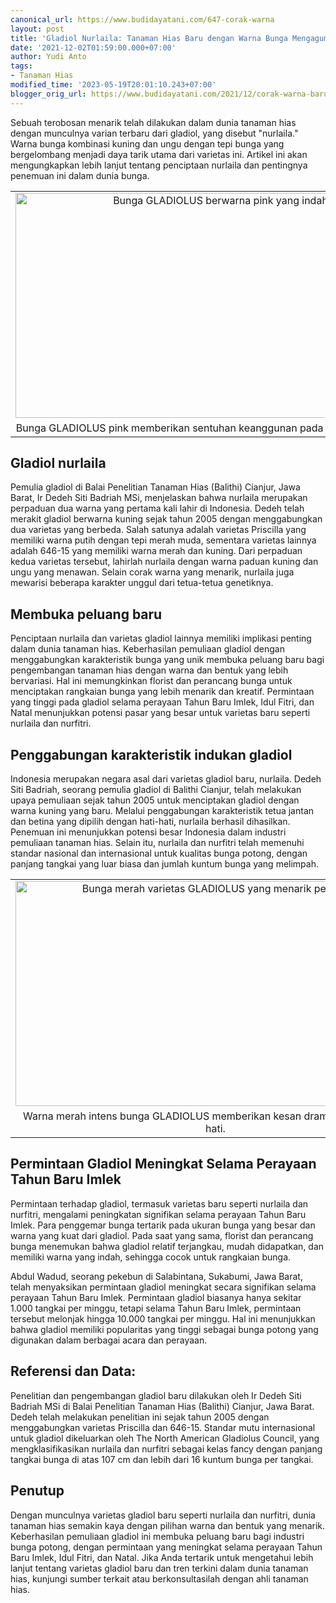 ```yaml
---
canonical_url: https://www.budidayatani.com/647-corak-warna
layout: post
title: 'Gladiol Nurlaila: Tanaman Hias Baru dengan Warna Bunga Mengagumkan'
date: '2021-12-02T01:59:00.000+07:00'
author: Yudi Anto
tags:
- Tanaman Hias
modified_time: '2023-05-19T20:01:10.243+07:00'
blogger_orig_url: https://www.budidayatani.com/2021/12/corak-warna-baru-si-lili-pedang.html
---
```


<p>Sebuah terobosan menarik telah dilakukan dalam dunia tanaman hias dengan munculnya varian terbaru dari gladiol, yang disebut "nurlaila." Warna bunga kombinasi kuning dan ungu dengan tepi bunga yang bergelombang menjadi daya tarik utama dari varietas ini. Artikel ini akan mengungkapkan lebih lanjut tentang penciptaan nurlaila dan pentingnya penemuan ini dalam dunia bunga.</p><table align="center" cellpadding="0" cellspacing="0" class="tr-caption-container" style="margin-left: auto; margin-right: auto;"><tbody><tr><td style="text-align: center;"><a href="https://blogger.googleusercontent.com/img/b/R29vZ2xl/AVvXsEiqVoj8jD1zDTWzZH0zrL2MKVhIm-Y3fgpZ2uroYkBqv0K4wxeopAFErcmQq6SrgU_kLEkAiwLEeWR5V5A1EgQ45-UOyI5D2mKlgYdpdXmHsfnbnpKekVM1Zad4XWqSYGB73vmKYWouHn1WF-Y03lM1ZngFD8fgN5nOgEGz07GX-iuN4SjbdvQMtPs4Pw/s2133/gladiol2.jpg" imageanchor="1" style="margin-left: auto; margin-right: auto;"><img alt="Bunga GLADIOLUS berwarna pink yang indah" border="0" data-original-height="1200" data-original-width="2133" height="360" src="https://blogger.googleusercontent.com/img/b/R29vZ2xl/AVvXsEiqVoj8jD1zDTWzZH0zrL2MKVhIm-Y3fgpZ2uroYkBqv0K4wxeopAFErcmQq6SrgU_kLEkAiwLEeWR5V5A1EgQ45-UOyI5D2mKlgYdpdXmHsfnbnpKekVM1Zad4XWqSYGB73vmKYWouHn1WF-Y03lM1ZngFD8fgN5nOgEGz07GX-iuN4SjbdvQMtPs4Pw/w640-h360/gladiol2.jpg" title="GLADIOLUS Pink - Bunga yang Menyegarkan dengan Warna Pink" width="640" /></a></td></tr><tr><td class="tr-caption" style="text-align: center;">Bunga GLADIOLUS pink memberikan sentuhan keanggunan pada lingkungan sekitar.</td></tr></tbody></table><h2>Gladiol nurlaila</h2><p>Pemulia gladiol di Balai Penelitian Tanaman Hias (Balithi) Cianjur, Jawa Barat, Ir Dedeh Siti Badriah MSi, menjelaskan bahwa nurlaila merupakan perpaduan dua warna yang pertama kali lahir di Indonesia. Dedeh telah merakit gladiol berwarna kuning sejak tahun 2005 dengan menggabungkan dua varietas yang berbeda. Salah satunya adalah varietas Priscilla yang memiliki warna putih dengan tepi merah muda, sementara varietas lainnya adalah 646-15 yang memiliki warna merah dan kuning. Dari perpaduan kedua varietas tersebut, lahirlah nurlaila dengan warna paduan kuning dan ungu yang menawan. Selain corak warna yang menarik, nurlaila juga mewarisi beberapa karakter unggul dari tetua-tetua genetiknya.</p><h2>Membuka peluang baru</h2><p>Penciptaan nurlaila dan varietas gladiol lainnya memiliki implikasi penting dalam dunia tanaman hias. Keberhasilan pemuliaan gladiol dengan menggabungkan karakteristik bunga yang unik membuka peluang baru bagi pengembangan tanaman hias dengan warna dan bentuk yang lebih bervariasi. Hal ini memungkinkan florist dan perancang bunga untuk menciptakan rangkaian bunga yang lebih menarik dan kreatif. Permintaan yang tinggi pada gladiol selama perayaan Tahun Baru Imlek, Idul Fitri, dan Natal menunjukkan potensi pasar yang besar untuk varietas baru seperti nurlaila dan nurfitri.</p><h2>Penggabungan karakteristik indukan gladiol</h2><p>Indonesia merupakan negara asal dari varietas gladiol baru, nurlaila. Dedeh Siti Badriah, seorang pemulia gladiol di Balithi Cianjur, telah melakukan upaya pemuliaan sejak tahun 2005 untuk menciptakan gladiol dengan warna kuning yang baru. Melalui penggabungan karakteristik tetua jantan dan betina yang dipilih dengan hati-hati, nurlaila berhasil dihasilkan. Penemuan ini menunjukkan potensi besar Indonesia dalam industri pemuliaan tanaman hias. Selain itu, nurlaila dan nurfitri telah memenuhi standar nasional dan internasional untuk kualitas bunga potong, dengan panjang tangkai yang luar biasa dan jumlah kuntum bunga yang melimpah.</p><table align="center" cellpadding="0" cellspacing="0" class="tr-caption-container" style="margin-left: auto; margin-right: auto;"><tbody><tr><td style="text-align: center;"><a href="https://blogger.googleusercontent.com/img/b/R29vZ2xl/AVvXsEjsRgbWSGjEvWPWaS04CCOyE92ID5h-rbAuWtrjztW-mHWEqLNXS74ESViRZnb7Jv2nuMwSszdijP2IyQPmxseghgGEzThL5xZM1RUcB3VUOONy8hOfYR0OOA_GhZPgvYxOaIDdviQx_3TruZ-4LZ2Dqzl3qQAV8OHGgg_k9tsdMcGOyrKj1BOfj0Zifw/s2133/gladiol1.jpg" imageanchor="1" style="margin-left: auto; margin-right: auto;"><img alt="Bunga merah varietas GLADIOLUS yang menarik perhatian" border="0" data-original-height="1200" data-original-width="2133" height="360" src="https://blogger.googleusercontent.com/img/b/R29vZ2xl/AVvXsEjsRgbWSGjEvWPWaS04CCOyE92ID5h-rbAuWtrjztW-mHWEqLNXS74ESViRZnb7Jv2nuMwSszdijP2IyQPmxseghgGEzThL5xZM1RUcB3VUOONy8hOfYR0OOA_GhZPgvYxOaIDdviQx_3TruZ-4LZ2Dqzl3qQAV8OHGgg_k9tsdMcGOyrKj1BOfj0Zifw/w640-h360/gladiol1.jpg" title="Bunga GLADIOLUS Merah - Elegansi dalam Setiap Kelopaknya" width="640" /></a></td></tr><tr><td class="tr-caption" style="text-align: center;">Warna merah intens bunga GLADIOLUS memberikan kesan dramatis dan memikat hati.</td></tr></tbody></table><h2>Permintaan Gladiol Meningkat Selama Perayaan Tahun Baru Imlek</h2><p>Permintaan terhadap gladiol, termasuk varietas baru seperti nurlaila dan nurfitri, mengalami peningkatan signifikan selama perayaan Tahun Baru Imlek. Para penggemar bunga tertarik pada ukuran bunga yang besar dan warna yang kuat dari gladiol. Pada saat yang sama, florist dan perancang bunga menemukan bahwa gladiol relatif terjangkau, mudah didapatkan, dan memiliki warna yang indah, sehingga cocok untuk rangkaian bunga.</p><p>Abdul Wadud, seorang pekebun di Salabintana, Sukabumi, Jawa Barat, telah menyaksikan permintaan gladiol meningkat secara signifikan selama perayaan Tahun Baru Imlek. Permintaan gladiol biasanya hanya sekitar 1.000 tangkai per minggu, tetapi selama Tahun Baru Imlek, permintaan tersebut melonjak hingga 10.000 tangkai per minggu. Hal ini menunjukkan bahwa gladiol memiliki popularitas yang tinggi sebagai bunga potong yang digunakan dalam berbagai acara dan perayaan.</p><h2>Referensi dan Data:</h2><p>Penelitian dan pengembangan gladiol baru dilakukan oleh Ir Dedeh Siti Badriah MSi di Balai Penelitian Tanaman Hias (Balithi) Cianjur, Jawa Barat. Dedeh telah melakukan penelitian ini sejak tahun 2005 dengan menggabungkan varietas Priscilla dan 646-15. Standar mutu internasional untuk gladiol dikeluarkan oleh The North American Gladiolus Council, yang mengklasifikasikan nurlaila dan nurfitri sebagai kelas fancy dengan panjang tangkai bunga di atas 107 cm dan lebih dari 16 kuntum bunga per tangkai.</p><h2>Penutup</h2><p>Dengan munculnya varietas gladiol baru seperti nurlaila dan nurfitri, dunia tanaman hias semakin kaya dengan pilihan warna dan bentuk yang menarik. Keberhasilan pemuliaan gladiol ini membuka peluang baru bagi industri bunga potong, dengan permintaan yang meningkat selama perayaan Tahun Baru Imlek, Idul Fitri, dan Natal. Jika Anda tertarik untuk mengetahui lebih lanjut tentang varietas gladiol baru dan tren terkini dalam dunia tanaman hias, kunjungi sumber terkait atau berkonsultasilah dengan ahli tanaman hias.</p>